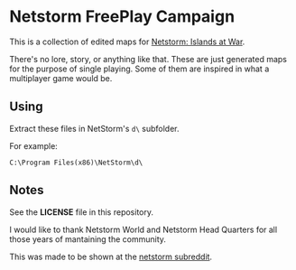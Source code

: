 # Netstorm FreePlay Campaign

This is a collection of edited maps for [Netstorm: Islands at War](https://en.wikipedia.org/wiki/NetStorm:_Islands_At_War).

There's no lore, story, or anything like that. These are just generated maps for the purpose of single playing. Some of them are inspired in what a multiplayer game would be.

## Using

Extract these files in NetStorm's `d\` subfolder.

For example:

    C:\Program Files(x86)\NetStorm\d\

## Notes

See the **LICENSE** file in this repository.

I would like to thank Netstorm World and Netstorm Head Quarters for all those years of mantaining the community.

This was made to be shown at the [netstorm subreddit](https://reddit.com/r/netstorm).
